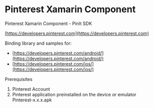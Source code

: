 # Pinterest Xamarin Component

Pinterest Xamarin Component - PinIt SDK

[https://developers.pinterest.com](https://developers.pinterest.com)


Binding library and samples for:
*	[https://developers.pinterest.com/android/](https://developers.pinterest.com/android/)
*	[https://developers.pinterest.com/ios/](https://developers.pinterest.com/ios/)


Prerequisites

1.	Pinterest Account
2.	Pinterest application preinstalled	on the device or emulator		
	Pinterest-x.x.x.apk


